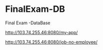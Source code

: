 # FinalExam-DB
Final Exam -DataBase

http://103.74.255.46:8080/my-app/

http://103.74.255.46:8080/job-no-employee/
